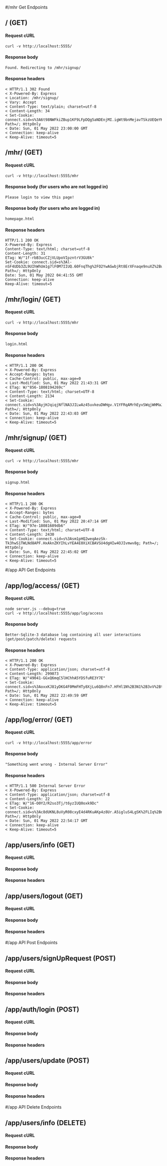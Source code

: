 #/mhr Get Endpoints

## / (GET)
#### Request cURL
```
curl -v http://localhost:5555/
```
#### Response body
```
Found. Redirecting to /mhr/signup/   
```
#### Response headers
```
< HTTP/1.1 302 Found
< X-Powered-By: Express
< Location: /mhr/signup/
< Vary: Accept
< Content-Type: text/plain; charset=utf-8
< Content-Length: 34
< Set-Cookie: connect.sid=s%3A6t98NWFkiZBup1KF9LFpDQg5aNDEnjMI.igWt9bnMejavTSkzUEQeYKlug4IVfTIMmZOkgO4ZpiQ; Path=/; HttpOnly
< Date: Sun, 01 May 2022 23:00:00 GMT
< Connection: keep-alive
< Keep-Alive: timeout=5
```
## /mhr/ (GET)
#### Request cURL
```
curl -v http://localhost:5555/mhr
```
#### Response body (for users who are not logged in)
```
Please login to view this page!
```

#### Response body (for users who are logged in)
```
homepage.html
```
#### Response headers
```
HTTP/1.1 200 OK
X-Powered-By: Express
Content-Type: text/html; charset=utf-8
Content-Length: 31
ETag: W/"1f-rbB3ucCZjVLUpoVIpzntrV3GU8k"
Set-Cookie: connect.sid=s%3Al-nSF4UDb3ZL9UIhWhUm1g7lF0M7IIUQ.60FnqThg%2FO2YwAGwbjRt8ErXFnaqe9nuXZ%2BuceuwXU4; Path=/; HttpOnly
Date: Sun, 01 May 2022 04:41:55 GMT
Connection: keep-alive
Keep-Alive: timeout=5
```

## /mhr/login/ (GET)
#### Request cURL
```
curl -v http://localhost:5555/mhr
```
#### Response body
```
login.html
```
#### Response headers
```
< HTTP/1.1 200 OK
< X-Powered-By: Express
< Accept-Ranges: bytes
< Cache-Control: public, max-age=0
< Last-Modified: Sun, 01 May 2022 21:43:31 GMT
< ETag: W/"856-1808194269c"
< Content-Type: text/html; charset=UTF-8
< Content-Length: 2134
< Set-Cookie: connect.sid=s%3AyjHJqiqjNflNA3JILwAz45uvkeuDWHgv.V1YFRqAMrhEyvSWqjWHMaJjDQw4livq5qP2rgDjfQGo; Path=/; HttpOnly
< Date: Sun, 01 May 2022 22:43:03 GMT
< Connection: keep-alive
< Keep-Alive: timeout=5
```

## /mhr/signup/ (GET)
#### Request cURL
```
curl -v http://localhost:5555/mhr
```
#### Response body
```
signup.html
```
#### Response headers
```
< HTTP/1.1 200 OK
< X-Powered-By: Express
< Accept-Ranges: bytes
< Cache-Control: public, max-age=0
< Last-Modified: Sun, 01 May 2022 20:47:14 GMT
< ETag: W/"97e-18081609db6"
< Content-Type: text/html; charset=UTF-8
< Content-Length: 2430
< Set-Cookie: connect.sid=s%3Asm1pHQ2weqAezSk-Tk3hwS1TWLNd8APF.HxAknZKYIhLvYEA4E0XiXCBAVSU4dgHIw4OJIvmwv8g; Path=/; HttpOnly
< Date: Sun, 01 May 2022 22:45:02 GMT
< Connection: keep-alive
< Keep-Alive: timeout=5
```
#/app API Get Endpoints

## /app/log/access/ (GET)
#### Request cURL
```
node server.js --debug=true
curl -v http://localhost:5555/app/log/access
```
#### Response body
```
Better-Sqlite-3 database log containing all user interactions (get/post/patch/delete) requests
```
#### Response headers
```
< HTTP/1.1 200 OK
< X-Powered-By: Express
< Content-Type: application/json; charset=utf-8
< Content-Length: 299073
< ETag: W/"49041-GGxQ6mqC5lHChhA5YDSfuRE3Y7E"
< Set-Cookie: connect.sid=s%3AoxxKJ81yDKG4F0MmFHTy8XjLu6Q8nFn7.HFHl1N%2B3N1%2B3vV%2BthDHJOhAnL%2Fivob6G5cuvGpmDDmo; Path=/; HttpOnly
< Date: Sun, 01 May 2022 22:49:59 GMT
< Connection: keep-alive
< Keep-Alive: timeout=5
```
## /app/log/error/ (GET)
#### Request cURL
```
curl -v http://localhost:5555/app/error
```
#### Response body
```
"Something went wrong - Internal Server Error"
```
#### Response headers
```
< HTTP/1.1 500 Internal Server Error
< X-Powered-By: Express
< Content-Type: application/json; charset=utf-8
< Content-Length: 22
< ETag: W/"16-O0Y2/R2so3Tj/t6yzIUQ0oxk9Dc"
< Set-Cookie: connect.sid=s%3Ac8dUKNL8uVyR08cxyE4d4RKuAKp4z8Ur.A5igluS4LgSK%2FLIq%2BnedAyDqCL2CbshFuORBI53RmHs; Path=/; HttpOnly
< Date: Sun, 01 May 2022 22:54:17 GMT
< Connection: keep-alive
< Keep-Alive: timeout=5
```
## /app/users/info (GET)
#### Request cURL

#### Response body

#### Response headers

## /app/users/logout (GET)
#### Request cURL

#### Response body

#### Response headers

#/app API Post Endpoints

## /app/users/signUpRequest (POST)
#### Request cURL

#### Response body

#### Response headers

## /app/auth/login (POST)
#### Request cURL

#### Response body

#### Response headers

## /app/users/update (POST)
#### Request cURL

#### Response body

#### Response headers

#/app API Delete Endpoints

## /app/users/info (DELETE)
#### Request cURL

#### Response body

#### Response headers
